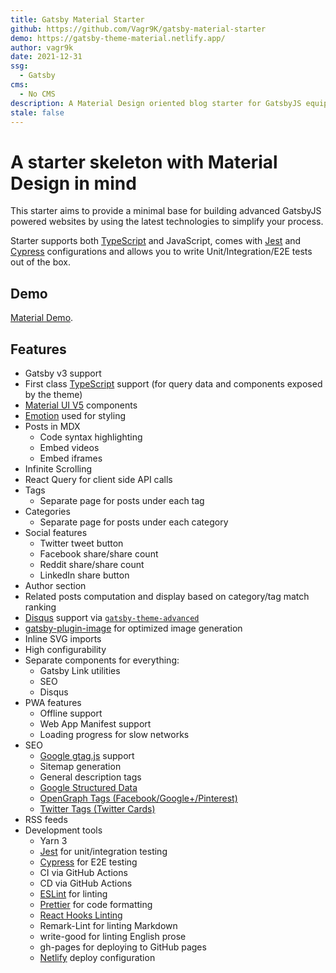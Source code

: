 ```yaml
---
title: Gatsby Material Starter
github: https://github.com/Vagr9K/gatsby-material-starter
demo: https://gatsby-theme-material.netlify.app/
author: vagr9k
date: 2021-12-31
ssg:
  - Gatsby
cms:
  - No CMS
description: A Material Design oriented blog starter for GatsbyJS equipped with advanced features such as SEO, image optimization, PWA capabilities and infinite scrolling feeds.
stale: false
---
```


# A starter skeleton with Material Design in mind

This starter aims to provide a minimal base for building advanced GatsbyJS powered websites by using the latest technologies to simplify your process.

Starter supports both [TypeScript](https://www.typescriptlang.org/) and JavaScript, comes with [Jest](https://jestjs.io/) and [Cypress](https://www.cypress.io/) configurations and allows you to write Unit/Integration/E2E tests out of the box.

## Demo

[Material Demo](https://gatsby-theme-material.netlify.app/).

## Features

- Gatsby v3 support
- First class [TypeScript](https://www.typescriptlang.org/) support (for query data and components exposed by the theme)
- [Material UI V5](https://material-ui.com/) components
- [Emotion](https://emotion.sh/docs/introduction) used for styling
- Posts in MDX
  - Code syntax highlighting
  - Embed videos
  - Embed iframes
- Infinite Scrolling
- React Query for client side API calls
- Tags
  - Separate page for posts under each tag
- Categories
  - Separate page for posts under each category
- Social features
  - Twitter tweet button
  - Facebook share/share count
  - Reddit share/share count
  - LinkedIn share button
- Author section
- Related posts computation and display based on category/tag match ranking
- [Disqus](https://disqus.com/) support via [`gatsby-theme-advanced`](https://www.npmjs.com/package/gatsby-theme-advanced)
- [gatsby-plugin-image](https://www.gatsbyjs.com/plugins/gatsby-plugin-image/) for optimized image generation
- Inline SVG imports
- High configurability
- Separate components for everything:
  - Gatsby Link utilities
  - SEO
  - Disqus
- PWA features
  - Offline support
  - Web App Manifest support
  - Loading progress for slow networks
- SEO
  - [Google gtag.js](https://developers.google.com/gtagjs/) support
  - Sitemap generation
  - General description tags
  - [Google Structured Data](https://developers.google.com/search/docs/advanced/structured-data/intro-structured-data)
  - [OpenGraph Tags (Facebook/Google+/Pinterest)](https://ogp.me/)
  - [Twitter Tags (Twitter Cards)](https://developer.twitter.com/en/docs/tweets/optimize-with-cards/overview/markup)
- RSS feeds
- Development tools
  - Yarn 3
  - [Jest](https://jestjs.io/) for unit/integration testing
  - [Cypress](https://www.cypress.io/) for E2E testing
  - CI via GitHub Actions
  - CD via GitHub Actions
  - [ESLint](https://eslint.org/) for linting
  - [Prettier](https://prettier.io/) for code formatting
  - [React Hooks Linting](https://www.npmjs.com/package/eslint-plugin-react-hooks)
  - Remark-Lint for linting Markdown
  - write-good for linting English prose
  - gh-pages for deploying to GitHub pages
  - [Netlify](https://www.netlify.com/) deploy configuration
